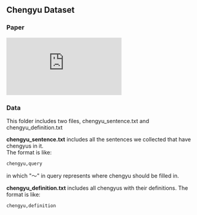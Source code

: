 ## Chengyu Dataset


### Paper
![Chengyu Cloze Test](https://www.aclweb.org/anthology/W18-0516.pdf)

### Data

This folder includes two files, chengyu\_sentence.txt and chengyu\_definition.txt  

**chengyu\_sentence.txt** includes all the sentences we collected that have chengyus in it.  
The format is like:
```
chengyu,query
```
in which "～" in query represents where chengyu should be filled in.

**chengyu\_definition.txt** includes all chengyus with their definitions.
The format is like: 
```
chengyu,definition
```
